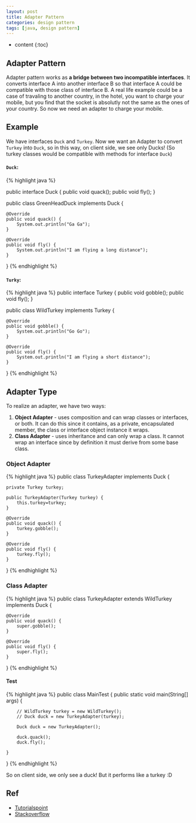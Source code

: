 ```yaml
---
layout: post
title: Adapter Pattern
categories: design pattern
tags: [java, design pattern]
---
```

* content
{:toc}

## Adapter Pattern

Adapter pattern works as **a bridge between two incompatible interfaces**. It converts interface A into another interface B so that interface A could be compatible with those class of interface B. A real life example could be a case of travaling to another country, in the hotel, you want to charge your mobile, but you find that the socket is absolutly not the same as the ones of your country. So now we need an adapter to charge your mobile.

## Example

We have interfaces `Duck` and `Turkey`. Now we want an Adapter to convert `Turkey` into `Duck`, so in this way, on client side, we see only Ducks! (So turkey classes would be compatible with methods for interface `Duck`)

#### `Duck`:

{% highlight java %}

public interface Duck {
	public void quack();
	public void fly();
}

public class GreenHeadDuck implements Duck {

	@Override
	public void quack() {
		System.out.println("Ga Ga");
	}

	@Override
	public void fly() {
		System.out.println("I am flying a long distance");
	}
}
{% endhighlight %}

#### `Turky`:

{% highlight java %}
public interface Turkey {
	public void gobble();
	public void fly();
}

public class WildTurkey implements Turkey {

	@Override
	public void gobble() {
		System.out.println("Go Go");
	}

	@Override
	public void fly() {
		System.out.println("I am flying a short distance");
	}
}
{% endhighlight %}

## Adapter Type
To realize an adapter, we have two ways:

1. **Object Adapter** - uses composition and can wrap classes or interfaces, or both. It can do this since it contains, as a private, encapsulated member, the class or interface object instance it wraps.
2. **Class Adapter** - uses inheritance and can only wrap a class. It cannot wrap an interface since by definition it must derive from some base class.

### Object Adapter

{% highlight java %}
public class TurkeyAdapter implements Duck {

	private Turkey turkey;
	
	public TurkeyAdapter(Turkey turkey) {
		this.turkey=turkey;
	}

	@Override
	public void quack() {
		turkey.gobble();
	}

	@Override
	public void fly() {
		turkey.fly();
	}
}
{% endhighlight %}

### Class Adapter

{% highlight java %}
public class TurkeyAdapter extends WildTurkey implements Duck {

	@Override
	public void quack() {
		super.gobble();
	}

	@Override
	public void fly() {
		super.fly();
	}
}
{% endhighlight %}

#### Test

{% highlight java %}
public class MainTest {
	public static void main(String[] args) {
		
		// WildTurkey turkey = new WildTurkey();
		// Duck duck = new TurkeyAdapter(turkey);

		Duck duck = new TurkeyAdapter();

		duck.quack();
		duck.fly();

	}
}
{% endhighlight %}

So on client side, we only see a duck! But it performs like a turkey :D

## Ref
- [Tutorialspoint](http://www.tutorialspoint.com/design_pattern/adapter_pattern.htm)
- [Stackoverflow](http://stackoverflow.com/questions/5467005/adapter-pattern-class-adapter-vs-object-adapter)